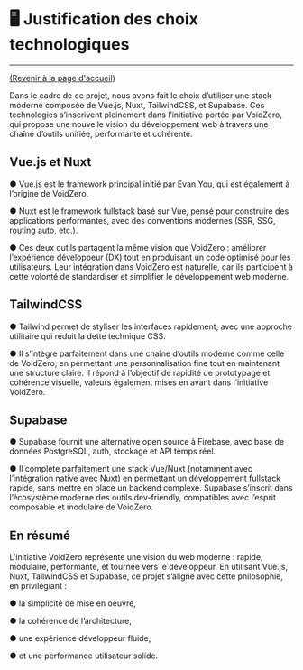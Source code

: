 # 🖥️ Justification des choix technologiques
---
[(Revenir à la page d'accueil)](../README.md)


Dans le cadre de ce projet, nous avons fait le choix d’utiliser une stack moderne composée de Vue.js, Nuxt, TailwindCSS, et Supabase. Ces technologies s’inscrivent pleinement dans l’initiative portée par VoidZero, qui propose une nouvelle vision du développement web à travers une chaîne d’outils unifiée, performante et cohérente.
## Vue.js et Nuxt
● Vue.js est le framework principal initié par Evan You, qui est également à l’origine de VoidZero.

● Nuxt est le framework fullstack basé sur Vue, pensé pour construire des applications performantes, avec des conventions modernes (SSR, SSG, routing auto, etc.).

● Ces deux outils partagent la même vision que VoidZero : améliorer l’expérience développeur (DX) tout en produisant un code optimisé pour les utilisateurs.
Leur intégration dans VoidZero est naturelle, car ils participent à cette volonté de standardiser et simplifier le développement web moderne.
## TailwindCSS
● Tailwind permet de styliser les interfaces rapidement, avec une approche utilitaire qui réduit la dette technique CSS.

● Il s’intègre parfaitement dans une chaîne d’outils moderne comme celle de VoidZero, en permettant une personnalisation fine tout en maintenant une structure claire.
Il répond à l’objectif de rapidité de prototypage et cohérence visuelle, valeurs également mises en avant dans l’initiative VoidZero.

## Supabase

● Supabase fournit une alternative open source à Firebase, avec base de données PostgreSQL, auth, stockage et API temps réel.

● Il complète parfaitement une stack Vue/Nuxt (notamment avec l’intégration native avec Nuxt) en permettant un développement fullstack rapide, sans mettre en place un backend complexe.
Supabase s’inscrit dans l’écosystème moderne des outils dev-friendly, compatibles avec l’esprit composable et modulaire de VoidZero.

## En résumé

L’initiative VoidZero représente une vision du web moderne : rapide, modulaire, performante, et tournée vers le développeur.
En utilisant Vue.js, Nuxt, TailwindCSS et Supabase, ce projet s’aligne avec cette philosophie, en privilégiant :

● la simplicité de mise en oeuvre,

● la cohérence de l’architecture,

● une expérience développeur fluide,

● et une performance utilisateur solide.